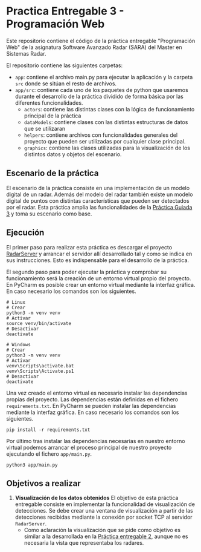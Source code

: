 # Practica Entregable 3 - Programación Web

Este repositorio contiene el código de la práctica entregable "Programación Web"
de la asignatura Software Avanzado Radar (SARA) del Master en Sistemas Radar.

El repositorio contiene las siguientes carpetas:
- `app`: contiene el archivo main.py para ejecutar la aplicación y la carpeta
  `src` donde se sitúan el resto de archivos.
- `app/src`: contiene cada uno de los paquetes de python que usaremos durante
  el desarrollo de la práctica dividido de forma básica por las diferentes
  funcionalidades.
  - `actors`: contiene las distintas clases con la lógica de funcionamiento
  principal de la práctica
  - `dataModels`: contiene clases con las distintas estructuras de datos que se
  utilizaran
  - `helpers`: contiene archivos con funcionalidades generales del proyecto
  que pueden ser utilizadas por cualquier clase principal.
  - `graphics`: contiene las clases utilizadas para la visualización de los
  distintos datos y objetos del escenario.

## Escenario de la práctica
El escenario de la práctica consiste en una implementación de un modelo
digital de un radar. Además del modelo del radar también existe un modelo
digital de puntos con distintas características que pueden ser detectados por
el radar. Esta práctica amplia las funcionalidades de la 
[Práctica Guiada 3](https://github.com/SARA-MSRA-UPM/PG3_programacion_web) y 
toma su escenario como base.


## Ejecución
El primer paso para realizar esta práctica es descargar el proyecto 
[RadarServer](https://github.com/SARA-MSRA-UPM/RadarServer) y arrancar el 
servidor allí desarrollado tal y como se indica en sus instrucciones. Esto es 
indispensable para el desarrollo de la práctica.

El segundo paso para poder ejecutar la práctica y comprobar su funcionamiento
será la creación de un entorno virtual propio del proyecto. En PyCharm es
posible crear un entorno virtual mediante la interfaz gráfica. En caso
necesario los comandos son los siguientes.
```
# Linux
# Crear
python3 -m venv venv
# Activar
source venv/bin/activate
# Desactivar
deactivate

# Windows
# Crear
python3 -m venv venv
# Activar
venv\Scripts\activate.bat
venv\Scripts\Activate.ps1
# Desactivar
deactivate
```

Una vez creado el entorno virtual es necesario instalar las dependencias
propias del proyecto. Las dependencias están definidas en el fichero
`requirements.txt`. En PyCharm se pueden instalar las dependencias mediante la
interfaz gráfica. En caso necesario los comandos son los siguientes.
```
pip install -r requirements.txt
```

Por último tras instalar las dependencias necesarias en nuestro entorno
virtual podemos arrancar el proceso principal de nuestro proyecto ejecutando
el fichero `app/main.py`.
```
python3 app/main.py
```

## Objetivos a realizar
1. **Visualización de los datos obtenidos** El objetivo de esta práctica 
entregable consiste en implementar la funcionalidad de visualización de 
detecciones. Se debe crear una ventana de visualización a partir de las 
detecciones recibidas mediante la conexión por socket TCP al servidor 
`RadarServer`.
   - Como aclaración la visualización que se pide como objetivo es similar a la 
   desarrollada en la 
   [Práctica entregable 2](https://github.com/SARA-MSRA-UPM/PE2_tiempo_real), 
   aunque no es necesaria la vista que representaba los radares.

